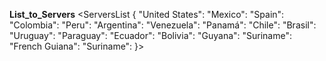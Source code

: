 **List_to_Servers**
<ServersList {
    "United States":
    "Mexico":
    "Spain":
    "Colombia":
    "Peru":
    "Argentina":
    "Venezuela":
    "Panamá":
    "Chile":
    "Brasil":
    "Uruguay":
    "Paraguay":
    "Ecuador":
    "Bolivia":
    "Guyana":
    "Suriname":
    "French Guiana":
    "Suriname":
}>
